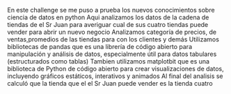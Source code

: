 En este challenge se me puso a prueba los nuevos conocimientos sobre ciencia de datos en python
Aqui analizamos los datos de la cadena de tiendas de el Sr Juan para averiguar cual de sus cuatro tiendas puede vender para abrir un nuevo negocio 
Analizamos categoría de precios, de ventas,promedios de las tiendas para con los clientes y demás
Utilizamos bibliotecas de pandas que es una librería de código abierto para manipulación y análisis de datos, especialmente útil para datos tabulares (estructurados como tablas)
Tambien utilizamos matplotbit que es una biblioteca de Python de código abierto para crear visualizaciones de datos, incluyendo gráficos estáticos, interativos y animados
Al final del analisis se calculó que la tienda que el el Sr Juan puede vender es la tienda cuatro
